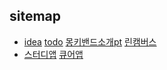
## sitemap
- [idea](idea.md) [todo](todo.md) [몽키밴드소개pt](http://mkbd.github.io/slide/mkbd) [린캠버스](leancanvas.md)
- [스터디앱](studyApp.md) [큐어앱](curApp.md)
